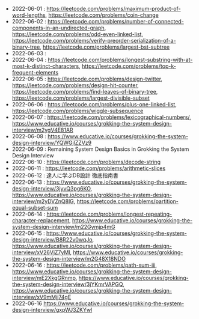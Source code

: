 
* 2022-06-01 : https://leetcode.com/problems/maximum-product-of-word-lengths, https://leetcode.com/problems/coin-change
* 2022-06-02 : https://leetcode.com/problems/number-of-connected-components-in-an-undirected-graph, https://leetcode.com/problems/odd-even-linked-list, https://leetcode.com/problems/verify-preorder-serialization-of-a-binary-tree, https://leetcode.com/problems/largest-bst-subtree
* 2022-06-03 : 
* 2022-06-04 : https://leetcode.com/problems/longest-substring-with-at-most-k-distinct-characters, https://leetcode.com/problems/top-k-frequent-elements
* 2022-06-05 : https://leetcode.com/problems/design-twitter, https://leetcode.com/problems/design-hit-counter, https://leetcode.com/problems/find-leaves-of-binary-tree, https://leetcode.com/problems/largest-divisible-subset
* 2022-06-06 : https://leetcode.com/problems/plus-one-linked-list, https://leetcode.com/problems/wiggle-subsequence
* 2022-06-07 : https://leetcode.com/problems/lexicographical-numbers/, https://www.educative.io/courses/grokking-the-system-design-interview/m2ygV4E81AR
* 2022-06-08 : https://www.educative.io/courses/grokking-the-system-design-interview/YQWGjlZZVz9
* 2022-06-09 : Remaining System Design Basics in Grokking the System Design Interview
* 2022-06-10 : https://leetcode.com/problems/decode-string
* 2022-06-11 : https://leetcode.com/problems/arithmetic-slices
* 2022-06-12 : 達人に学ぶDB設計 徹底指南書
* 2022-06-13 : https://www.educative.io/courses/grokking-the-system-design-interview/3jyvQ3pg6KO, https://www.educative.io/courses/grokking-the-system-design-interview/m2yDVZnQ8lG, https://leetcode.com/problems/partition-equal-subset-sum
* 2022-06-14 : https://leetcode.com/problems/longest-repeating-character-replacement, https://www.educative.io/courses/grokking-the-system-design-interview/m22Gymjp4mG
* 2022-06-15 : https://www.educative.io/courses/grokking-the-system-design-interview/B8R22v0wqJo, https://www.educative.io/courses/grokking-the-system-design-interview/xV26VjZ7yMl, https://www.educative.io/courses/grokking-the-system-design-interview/m2G48X18NDO
* 2022-06-16 : https://leetcode.com/problems/path-sum-iii, https://www.educative.io/courses/grokking-the-system-design-interview/mE2XkgGRnmp, https://www.educative.io/courses/grokking-the-system-design-interview/3jYKmrVAPGQ, https://www.educative.io/courses/grokking-the-system-design-interview/xV9mMjj74gE
* 2022-06-16 https://www.educative.io/courses/grokking-the-system-design-interview/gxpWJ3ZKYwl
